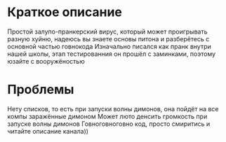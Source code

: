 # Краткое описание
Простой залупо-пранкерский вирус, который может проигрывать разную хуйню, надеюсь вы знаете основы питона и разберётесь с основной частью говнокода
Изначально писался как пранк внутри нашей школы, этап тестированния он прошёл с заминками, поэтому юзайте с вооружёностью

# Проблемы
Нету списков, то есть при запуски волны димонов, она пойдёт на все компы заражённые димоном
Может люто денсить громкость при запуске волны димонов
Говноговноговно код, просто смиритись и читайте описание канала))
